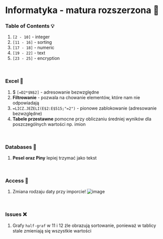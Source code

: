 # Informatyka - matura rozszerzona 🚀

### Table of Contents 💡
1. `[2 - 10]` - integer
2. `[11 - 16]` - sorting
3. `[17 - 18]` - numeric
4. `[19 - 22]` - text
5. `[23 - 25]` - encryption

<br>

### Excel 📗
1. $ `[=D2*$N$2]` - adresowanie bezwzględne
2. **Filtrowanie** - pozwala na chowanie elementów, które nam nie odpowiadają
3. `=LICZ.JEŻELI(E$2:E$515;"=2")` - pionowe zablokowanie (adresowanie bezwzględne)
4. **Tabele przestawne** pomocne przy obliczaniu średniej wyników dla poszczególnych wartości np. imion

<br>

### Databases 📙
1. **Pesel oraz Piny** lepiej trzymać jako tekst

<br>

### Access 📕
1. Zmiana rodzaju daty przy imporcie!
![image](https://user-images.githubusercontent.com/71899777/118493536-22bfe980-b719-11eb-9ddc-e9619594cc89.png)


<br>

### Issues ❌
1. Grafy `half-graf` w 11 i 12 źle obrazują sortowanie, ponieważ w tablicy stale zmieniają się wszystkie wartości
